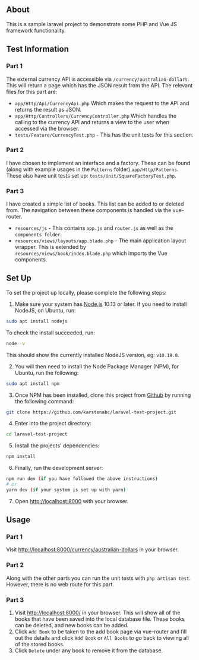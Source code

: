 ## About
This is a sample laravel project to demonstrate some PHP and Vue JS framework functionality.

## Test Information
### Part 1
The external currency API is accessible via `/currency/australian-dollars`. This will return a page which has the JSON result from the API.
The relevant files for this part are:
- `app/Http/Api/CurrencyApi.php` Which makes the request to the API and returns the result as JSON.
- `app/Http/Controllers/CurrencyController.php` Which handles the calling to the currency API and returns a view to the user when accessed via the browser.
- `tests/Feature/CurrencyTest.php` - This has the unit tests for this section.

### Part 2
I have chosen to implement an interface and a factory. These can be found (along with example usages in the `Patterns` folder) `app/Http/Patterns`.
These also have unit tests set up: `tests/Unit/SquareFactoryTest.php`.

### Part 3
I have created a simple list of books. This list can be added to or deleted from. The navigation between these components is handled via the vue-router.
- `resources/js` - This contains `app.js` and `router.js` as well as the `components folder`.
- `resources/views/layouts/app.blade.php` - The main application layout wrapper. This is extended by  
`resources/views/book/index.blade.php` which imports the Vue components.


## Set Up
To set the project up locally, please complete the following steps:

1. Make sure your system has [Node.js](https://nodejs.org/en/) 10.13 or later. If you need to install NodeJS, on Ubuntu, run:
```bash
sudo apt install nodejs
```
To check the install succeeded, run:
```bash
node -v
```
This should show the currently installed NodeJS version, eg: `v10.19.0`.


2. You will then need to install the Node Package Manager (NPM), for Ubuntu, run the following:
```bash
sudo apt install npm
```

3. Once NPM has been installed, clone this project from [Github](https://github.com/karstenabc/laravel-test-project) by running the following command:
```bash
git clone https://github.com/karstenabc/laravel-test-project.git
```

4. Enter into the project directory:
```bash
cd laravel-test-project
```

5. Install the projects' dependencies:
```bash
npm install
```

6. Finally, run the development server:
```bash
npm run dev (if you have followed the above instructions)
# or
yarn dev (if your system is set up with yarn)
```

7. Open [http://localhost:8000](http://localhost:8000) with your browser.


## Usage
### Part 1
Visit [http://localhost:8000/currency/australian-dollars](http://localhost:8000/currency/australian-dollars) in your browser.

### Part 2
Along with the other parts you can run the unit tests with `php artisan test`. However, there is no web route for this part.

### Part 3
1. Visit [http://localhost:8000/](http://localhost:8000/) in your browser. This will show all of the books that have been saved into the local database file. These books can be deleted, and new books can be added.
2. Click `Add Book` to be taken to the add book page via vue-router and fill out the details and click `Add Book` or `All Books` to go back to viewing all of the stored books.
3. Click `Delete` under any book to remove it from the database.